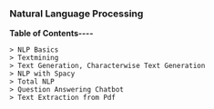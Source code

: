 ### **Natural Language Processing**
**Table of Contents----**
```
> NLP Basics
> Textmining
> Text Generation, Characterwise Text Generation
> NLP with Spacy
> Total NLP
> Question Answering Chatbot
> Text Extraction from Pdf
```